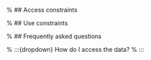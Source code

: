 % ## Access constraints

% ## Use constraints

% ## Frequently asked questions

% :::{dropdown} How do I access the data?
% :::
